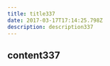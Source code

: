 ```yaml
---
title: title337
date: 2017-03-17T17:14:25.798Z
description: description337
---
```


## content337
  
